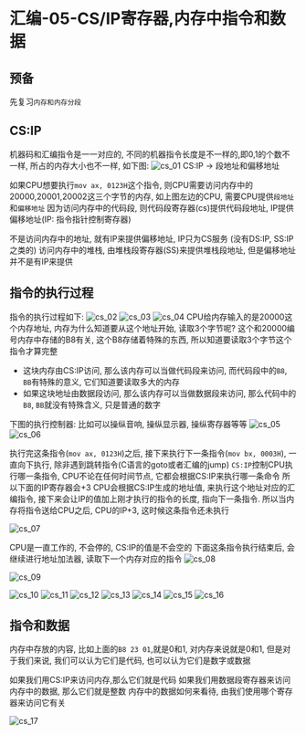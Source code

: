 # 汇编-05-CS/IP寄存器,内存中指令和数据

## 预备

先复习`内存和内存分段`

## CS:IP
机器码和汇编指令是一一对应的, 不同的机器指令长度是不一样的,即0,1的个数不一样, 所占的内存大小也不一样, 如下图: 
![cs_01](media/15715860887329/cs_01.png)
CS:IP  -> 段地址和偏移地址

如果CPU想要执行`mov ax, 0123H`这个指令, 则CPU需要访问内存中的20000,20001,20002这三个字节的内存, 如上图左边的CPU, 需要CPU提供`段地址`和`偏移地址`
因为访问内存中的代码段, 则代码段寄存器(cs)提供代码段地址, IP提供偏移地址(IP: 指令指针控制寄存器)

不是访问内存中的地址, 就有IP来提供偏移地址, IP只为CS服务 (没有DS:IP, SS:IP之类的)
访问内存中的堆栈, 由堆栈段寄存器(SS)来提供堆栈段地址, 但是偏移地址并不是有IP来提供

## 指令的执行过程
指令的执行过程如下: 
![cs_02](media/15715860887329/cs_02.png)
![cs_03](media/15715860887329/cs_03.png)
![cs_04](media/15715860887329/cs_04.png)
CPU给内存输入的是20000这个内存地址, 内存为什么知道要从这个地址开始, 读取3个字节呢?
这个和20000编号内存中存储的B8有关, 这个B8存储着特殊的东西, 所以知道要读取3个字节这个指令才算完整

- 这块内存由CS:IP访问, 那么该内存可以当做代码段来访问, 而代码段中的`B8`, `BB`有特殊的意义, 它们知道要读取多大的内存
- 如果这块地址由数据段访问, 那么该内存可以当做数据段来访问, 那么代码中的`B8`, `BB`就没有特殊含义, 只是普通的数字

下图的执行控制器: 比如可以操纵音响, 操纵显示器, 操纵寄存器等等 
![cs_05](media/15715860887329/cs_05.png)
![cs_06](media/15715860887329/cs_06.png)

执行完这条指令(`mov ax, 0123H`)之后, 接下来执行下一条指令(`mov bx, 0003H`), 一直向下执行, 除非遇到跳转指令(C语言的goto或者汇编的jump)
`CS:IP`控制CPU执行哪一条指令, CPU不论在任何时间节点, 它都会根据CS:IP来执行哪一条命令
所以下面的IP寄存器会+3
CPU会根据CS:IP生成的地址值, 来执行这个地址对应的汇编指令, 接下来会让IP的值加上刚才执行的指令的长度, 指向下一条指令.
所以当内存将指令送给CPU之后, CPU的IP+3, 这时候这条指令还未执行

![cs_07](media/15715860887329/cs_07.png)

CPU是一直工作的, 不会停的, CS:IP的值是不会空的
下面这条指令执行结束后, 会继续进行地址加法器, 读取下一个内存对应的指令 
![cs_08](media/15715860887329/cs_08.png)

![cs_09](media/15715860887329/cs_09.png)


![cs_10](media/15715860887329/cs_10.png)
![cs_11](media/15715860887329/cs_11.png)
![cs_12](media/15715860887329/cs_12.png)
![cs_13](media/15715860887329/cs_13.png)
![cs_14](media/15715860887329/cs_14.png)
![cs_15](media/15715860887329/cs_15.png)
![cs_16](media/15715860887329/cs_16.png)

## 指令和数据
内存中存放的内容, 比如上面的`B8 23 01`,就是0和1, 对内存来说就是0和1, 但是对于我们来说, 我们可以认为它们是代码, 也可以认为它们是数字或数据

如果我们用CS:IP来访问内存,那么它们就是代码
如果我们用数据段寄存器来访问内存中的数据, 那么它们就是整数
内存中的数据如何来看待, 由我们使用哪个寄存器来访问它有关
 
![cs_17](media/15715860887329/cs_17.png)

